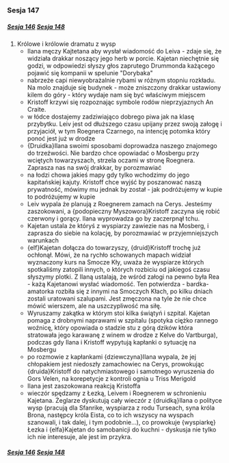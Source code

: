 ### Sesja 147
##### [Sesja 146](#sesja-146) [Sesja 148](#sesja-148)
1. Królowe i królowie dramatu z wysp
    - Ilana męczy Kajtetana aby wysłał wiadomość do Leiva - zdaje się, że widziała drakkar noszący jego herb w porcie. Kajetan niechętnie się godzi, w odpowiedzi słyszy głos zaprutego Drummonda każącego pojawić się kompanii w spelunie "Dorybaka"
    - nabrzeże capi niewyobrażalnie rybami w różnym stopniu rozkładu. Na molo znajduje się budynek - może zniszczony drakkar ustawiony kilem do góry - który wydaje nam się być właściwym miejscem
    - Kristoff krzywi się rozpoznając symbole rodów nieprzyjaznych An Craite.
    - w łódce dostajemy zadziwiająco dobrego piwa jak na klasę przybytku. Leiv jest od dłuższego czasu upijany przez swoją załogę i przyjaciół, w tym Roegnera Czarnego, na intencję potomka który ponoć jest już w drodze
    - {Druidka}Ilana swoimi sposobami doprowadza naszego znajomego do trzeźwości. Nie bardzo chce opowiadać o Mosbergu przy wciętych towarzyszach, strzela oczami w stronę Roegnera. Zaprasza nas na swój drakkar, by porozmawiać
    - na łodzi chowa jakieś mapy gdy tylko wchodzimy do jego kapitańskiej kajuty. Kristoff chce wyjść by poszanować naszą prywatność, mówimy mu jednak by został - jak podróżujemy w kupie to podróżujemy w kupie
    - Leiv wypala że planują z Roegnerem zamach na Cerys. Jesteśmy zaszokowani, a {podopieczny Myszowora}Kristoff zaczyna się robić czerwony i gorący. Ilana wyprowadza go by zaczerpnął tchu.
    - Kajetan ustala że któryś z wyspiarzy zawiezie nas na Mosberg, i zaprasza do siebie na kolację, by porozmawiać w przyjemniejszych warunkach
    - {elf}Kajetan dołącza do towarzyszy, {druid}Kristoff trochę już ochłonął. Mówi, że na rychło schowanych mapach widział wyznaczony kurs na Smocze Kły, uważa że wyspiarze których spotkaliśmy zatopili innych, o których rozbiciu od jakiegoś czasu słyszymy plotki. Z Ilaną ustalają, że wśród załogi na pewno była Rea - każą Kajetanowi wysłać wiadomość. Ten potwierdza - bardka-amatorka rozbiła się z innymi na Smoczych Kłach, po kilku dniach zostali uratowani szalupami. Jest zmęczona na tyle że nie chce mówić wierszem, ale na uszczypliwość ma siłę.
    - Wyruszamy zakątka w którym stoi kilka świątyń i szpital. Kajetan pomaga z drobnymi naprawami w szpitalu (spotyka ciężko rannego woźnicę, który opowiada o stadzie stu z górą dzików która stratowała jego karawanę z winem w drodze z Kelve do Vartburga), podczas gdy Ilana i Kristoff wypytują kapłanki o sytuację na Mosbergu
    - po rozmowie z kapłankami {dziewczyna}Ilana wypala, że jej chłopakiem jest niedoszły zamachowiec na Cerys, prowokując {druida}Kristoff do natychmiastowego i samotnego wyruszenia do Gors Velen, na korepetycje z kontroli ognia u Triss Merigold
    - Ilana jest zaszokowana reakcją Kristoffa
    - wieczór spędzamy z Łezką, Leivem i Roegnerem w schronieniu Kajetana. Żeglarze dyskutują cały wieczór z {druidką}Ilana o polityce wysp (pracują dla Sfanrike, wyspiarza z rodu Turseach, syna króla Brona, następcy króla Eista, co to ich wszyscy na wyspach szanowali, i tak dalej, i tym podobnie...), co prowokuje {wyspiarkę}Łezka i {elfa}Kajetan do samobanicji do kuchni - dyskusja nie tylko ich nie interesuje, ale jest im przykra.

##### [Sesja 146](#sesja-146) [Sesja 148](#sesja-148)
